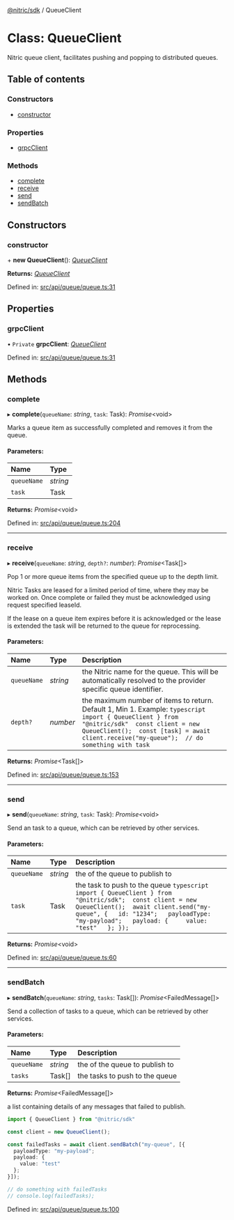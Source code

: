 [@nitric/sdk](../README.md) / QueueClient

# Class: QueueClient

Nitric queue client, facilitates pushing and popping to distributed queues.

## Table of contents

### Constructors

- [constructor](queueclient.md#constructor)

### Properties

- [grpcClient](queueclient.md#grpcclient)

### Methods

- [complete](queueclient.md#complete)
- [receive](queueclient.md#receive)
- [send](queueclient.md#send)
- [sendBatch](queueclient.md#sendbatch)

## Constructors

### constructor

\+ **new QueueClient**(): [*QueueClient*](queueclient.md)

**Returns:** [*QueueClient*](queueclient.md)

Defined in: [src/api/queue/queue.ts:31](https://github.com/nitrictech/node-sdk/blob/6836675/src/api/queue/queue.ts#L31)

## Properties

### grpcClient

• `Private` **grpcClient**: [*QueueClient*](grpc.queue.queueclient.md)

Defined in: [src/api/queue/queue.ts:31](https://github.com/nitrictech/node-sdk/blob/6836675/src/api/queue/queue.ts#L31)

## Methods

### complete

▸ **complete**(`queueName`: *string*, `task`: Task): *Promise*<void\>

Marks a queue item as successfully completed and removes it from the queue.

#### Parameters:

Name | Type |
:------ | :------ |
`queueName` | *string* |
`task` | Task |

**Returns:** *Promise*<void\>

Defined in: [src/api/queue/queue.ts:204](https://github.com/nitrictech/node-sdk/blob/6836675/src/api/queue/queue.ts#L204)

___

### receive

▸ **receive**(`queueName`: *string*, `depth?`: *number*): *Promise*<Task[]\>

Pop 1 or more queue items from the specified queue up to the depth limit.

Nitric Tasks are leased for a limited period of time, where they may be worked on.
Once complete or failed they must be acknowledged using request specified leaseId.

If the lease on a queue item expires before it is acknowledged or the lease is extended the task will be returned to the queue for reprocessing.

#### Parameters:

Name | Type | Description |
:------ | :------ | :------ |
`queueName` | *string* | the Nitric name for the queue. This will be automatically resolved to the provider specific queue identifier.   |
`depth?` | *number* | the maximum number of items to return. Default 1, Min 1.  Example: ```typescript import { QueueClient } from "@nitric/sdk"  const client = new QueueClient();  const [task] = await client.receive("my-queue");  // do something with task ```    |

**Returns:** *Promise*<Task[]\>

Defined in: [src/api/queue/queue.ts:153](https://github.com/nitrictech/node-sdk/blob/6836675/src/api/queue/queue.ts#L153)

___

### send

▸ **send**(`queueName`: *string*, `task`: Task): *Promise*<void\>

Send an task to a queue, which can be retrieved by other services.

#### Parameters:

Name | Type | Description |
:------ | :------ | :------ |
`queueName` | *string* | the of the queue to publish to   |
`task` | Task | the task to push to the queue  ```typescript import { QueueClient } from "@nitric/sdk";  const client = new QueueClient();  await client.send("my-queue", {   id: "1234";   payloadType: "my-payload";   payload: {     value: "test"   }; }); ```    |

**Returns:** *Promise*<void\>

Defined in: [src/api/queue/queue.ts:60](https://github.com/nitrictech/node-sdk/blob/6836675/src/api/queue/queue.ts#L60)

___

### sendBatch

▸ **sendBatch**(`queueName`: *string*, `tasks`: Task[]): *Promise*<FailedMessage[]\>

Send a collection of tasks to a queue, which can be retrieved by other services.

#### Parameters:

Name | Type | Description |
:------ | :------ | :------ |
`queueName` | *string* | the of the queue to publish to   |
`tasks` | Task[] | the tasks to push to the queue   |

**Returns:** *Promise*<FailedMessage[]\>

a list containing details of any messages that failed to publish.

```typescript
import { QueueClient } from "@nitric/sdk"

const client = new QueueClient();

const failedTasks = await client.sendBatch("my-queue", [{
  payloadType: "my-payload";
  payload: {
    value: "test"
  };
}]);

// do something with failedTasks
// console.log(failedTasks);
```

Defined in: [src/api/queue/queue.ts:100](https://github.com/nitrictech/node-sdk/blob/6836675/src/api/queue/queue.ts#L100)
